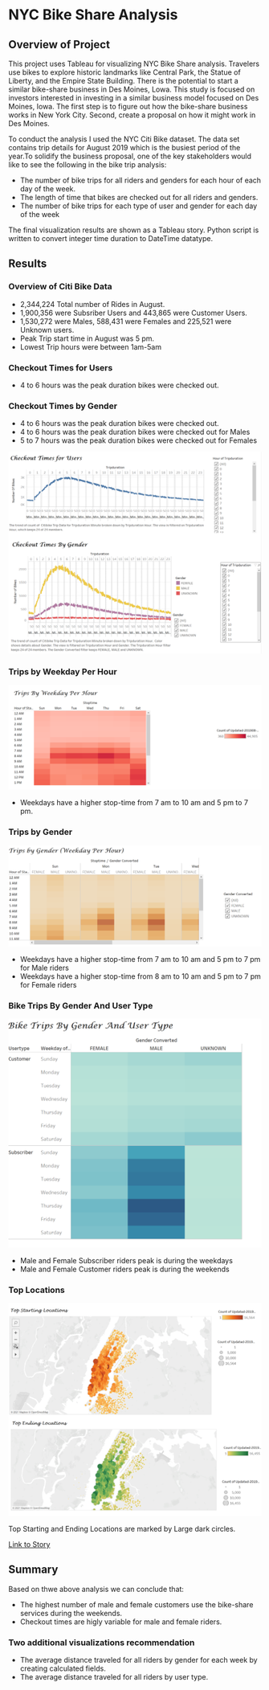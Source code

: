 # NYC Bike Share Analysis

## Overview of Project

This project uses Tableau for visualizing NYC Bike Share analysis. Travelers use bikes to explore historic landmarks like Central Park, the Statue of Liberty, and the Empire State Building. There is the potential to start a similar bike-share business in Des Moines, Lowa. This study is focused on investors interested in investing in a similar business model focused on Des Moines, Iowa. The first step is to figure out how the bike-share business works in New York City. Second, create a proposal on how it might work in Des Moines.

To conduct the analysis I used the NYC Citi Bike dataset. The data set contains trip details for August 2019 which is the busiest period of the year.To solidify the business proposal, one of the key stakeholders would like to see the following in the bike trip analysis:

- The number of bike trips for all riders and genders for each hour of each day of the week.
- The length of time that bikes are checked out for all riders and genders.
- The number of bike trips for each type of user and gender for each day of the week

 The final visualization results are shown as a Tableau story. Python script is written to convert integer time duration to DateTime datatype.
 
## Results

### Overview of Citi Bike Data 

- 2,344,224 Total number of Rides in August.
- 1,900,356 were Subsriber Users and 443,865 were Customer Users.
- 1,530,272 were Males, 588,431 were Females and 225,521 were Unknown users.
- Peak Trip start time in August was 5 pm.
- Lowest Trip hours were between 1am-5am

### Checkout Times for Users

- 4 to 6 hours was the peak duration bikes were checked out.

### Checkout Times by Gender

- 4 to 6 hours was the peak duration bikes were checked out.
- 4 to 6 hours was the peak duration bikes were checked out for Males
- 5 to 7 hours was the peak duration bikes were checked out for Females

![Checkout Times for Users by gender.png](https://github.com/smj452/Bikesharing/blob/main/Resources/Checkout%20Times%20for%20Users%20by%20gender.png)


### Trips by Weekday Per Hour
![Trips by Weekday per Hour.png](https://github.com/smj452/Bikesharing/blob/main/Resources/Trips%20by%20Weekday%20per%20Hour.png)

- Weekdays have a higher stop-time from 7 am to 10 am and 5 pm to 7 pm.

### Trips by Gender

![Trips by Gender (Weekday per Hour).png](https://github.com/smj452/Bikesharing/blob/main/Resources/Trips%20by%20Gender%20(Weekday%20per%20Hour).png)

- Weekdays have a higher stop-time from 7 am to 10 am and 5 pm to 7 pm for Male riders
- Weekdays have a higher stop-time from 8 am to 10 am and 5 pm to 7 pm for Female riders

### Bike Trips By Gender And User Type

![Bike Trips By Gender And User Type.png](https://github.com/smj452/Bikesharing/blob/main/Resources/Bike%20Trips%20By%20Gender%20And%20User%20Type.png)

- Male and Female Subscriber riders peak is during the weekdays
- Male and Female Customer riders peak is during the weekends 

### Top Locations

![Top Starting and Ending Locations.png](https://github.com/smj452/Bikesharing/blob/main/Resources/Top%20Starting%20and%20Ending%20Locations.png)

Top Starting and Ending Locations are marked by Large dark circles.

[Link to Story](https://us-west-2b.online.tableau.com/#/site/shanu/views/DesMoinesBikeShare/DesMoinesBikeShare?:iid=3)

## Summary

Based on thwe above analysis we can conclude that:
- The highest number of male and female customers use the bike-share services during the weekends.
- Checkout times are higly variable for male and female riders.

### Two additional visualizations recommendation

- The average distance traveled for all riders by gender for each week by creating calculated fields.
- The average distance traveled for all riders by user type.
